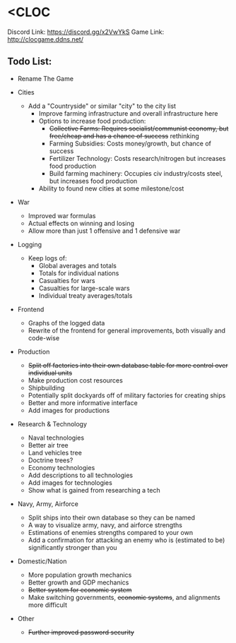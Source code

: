 # <CLOC

Discord Link: https://discord.gg/x2VwYkS
Game Link: http://clocgame.ddns.net/

Todo List:
-   
- Rename The Game

- Cities
    - Add a "Countryside" or similar "city" to the city list 
        - Improve farming infrastructure and overall infrastructure here
        - Options to increase food production:
            - ~~Collective Farms: Requires socialist/communist economy, but free/cheap and has a chance of success~~ 
            rethinking
            - Farming Subsidies: Costs money/growth, but chance of success
            - Fertilizer Technology: Costs research/nitrogen but increases food production
            - Build farming machinery: Occupies civ industry/costs steel, but increases food production
        - Ability to found new cities at some milestone/cost
        
- War
    - Improved war formulas
    - Actual effects on winning and losing
    - Allow more than just 1 offensive and 1 defensive war
    
- Logging
    - Keep logs of:
        - Global averages and totals
        - Totals for individual nations
        - Casualties for wars
        - Casualties for large-scale wars
        - Individual treaty averages/totals

- Frontend
    - Graphs of the logged data
    - Rewrite of the frontend for general improvements, both visually and code-wise
    
- Production
    - ~~Split off factories into their own database table for more control over individual units~~
    - Make production cost resources
    - Shipbuilding
    - Potentially split dockyards off of military factories for creating ships
    - Better and more informative interface
    - Add images for productions
    
- Research & Technology
    - Naval technologies
    - Better air tree
    - Land vehicles tree
    - Doctrine trees?
    - Economy technologies
    - Add descriptions to all technologies
    - Add images for technologies
    - Show what is gained from researching a tech
    
 - Navy, Army, Airforce
    - Split ships into their own database so they can be named
    - A way to visualize army, navy, and airforce strengths 
    - Estimations of enemies strengths compared to your own
    - Add a confirmation for attacking an enemy who is (estimated to be) significantly stronger than you
    
 - Domestic/Nation
    - More population growth mechanics
    - Better growth and GDP mechanics
    - ~~Better system for economic system~~
    - Make switching governments, ~~economic systems~~, and alignments more difficult
    
 - Other
    - ~~Further improved password security~~